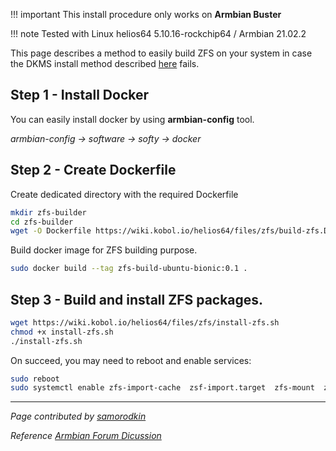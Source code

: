 !!! important
    This install procedure only works on **Armbian Buster**

!!! note
    Tested with Linux helios64 5.10.16-rockchip64 / Armbian 21.02.2


This page describes a method to easily build ZFS on your system in case the DKMS install method described [here](/helios64/software/zfs/install-zfs/) fails.

##  **Step 1** - Install Docker

You can easily install docker by using **armbian-config** tool.

*armbian-config -> software -> softy -> docker*

##  **Step 2** - Create Dockerfile

Create dedicated directory with the required Dockerfile

```bash
mkdir zfs-builder
cd zfs-builder
wget -O Dockerfile https://wiki.kobol.io/helios64/files/zfs/build-zfs.Dockerfile
```

Build docker image for ZFS building purpose.

```bash
sudo docker build --tag zfs-build-ubuntu-bionic:0.1 .
```

##  **Step 3** - Build and install ZFS packages.

```bash
wget https://wiki.kobol.io/helios64/files/zfs/install-zfs.sh
chmod +x install-zfs.sh
./install-zfs.sh
```

On succeed, you may need to reboot and enable services:

```bash
sudo reboot
sudo systemctl enable zfs-import-cache  zsf-import.target  zfs-mount  zfs.target  zfs-zed
```

------------

*Page contributed by [samorodkin](https://github.com/samorodkin)*

*Reference [Armbian Forum Dicussion](https://forum.armbian.com/topic/16119-zfs-on-helios64/)*
